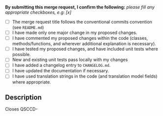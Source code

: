 <!--
SPDX-FileCopyrightText: Copyright (C) 2022 Opal Health Informatics Group at the Research Institute of the McGill University Health Centre <john.kildea@mcgill.ca>

SPDX-License-Identifier: AGPL-3.0-or-later
-->

<!-- markdownlint-disable first-line-heading -->

**By submitting this merge request, I confirm the following:** _please fill any appropriate checkboxes, e.g: [x]_

- [ ] The merge request title follows the conventional commits convention (see `README.md`)
- [ ] I have made only one major change in my proposed changes.
- [ ] I have commented my proposed changes within the code (classes, methods/functions, and wherever additional explanation is necessary).
- [ ] I have tested my proposed changes, and have included unit tests where possible.
- [ ] New and existing unit tests pass locally with my changes
- [ ] I have added a changelog entry to `CHANGELOG.md`.
- [ ] I have updated the documentation if necessary.
- [ ] I have used translation strings in the code (and translation model fields) where appropriate.

## Description

<!--
    Describe what behaviour is changed by this MR.
    Optionally, describe any additional context as to why you are making these changes
    (if it is not clear from any corresponding issue).
-->

<!--
    Reference the corresponding (Jira) issue here.
    If this merge request addresses the corresponding ticket, you can use "Closes <issue>" to convey this.
    If it relates to an issue but does not close it, use "See <issue>" instead.
-->

Closes QSCCD-
